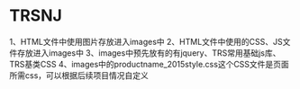 ﻿# TRSNJ
1、HTML文件中使用图片存放进入images中
2、HTML文件中使用的CSS、JS文件存放进入images中
3、images中预先放有的有jquery、TRS常用基础js库、TRS基类CSS
4、images中的productname_2015style.css这个CSS文件是页面所需css，可以根据后续项目情况自定义
